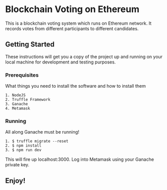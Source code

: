 # Blockchain Voting on Ethereum

This is a blockchain voting system which runs on Ethereum network. It records votes from different participants to different candidates.

## Getting Started

These instructions will get you a copy of the project up and running on your local machine for development and testing purposes.

### Prerequisites

What things you need to install the software and how to install them

```
1. NodeJS
2. Truffle Framework
3. Ganache
4. Metamask
```

### Running

All along Ganache must be running!

```
1. $ truffle migrate --reset
2. $ npm install
3. $ npm run dev
```

This will fire up localhost:3000. Log into Metamask using your Ganache private key. 

## Enjoy!
